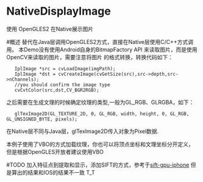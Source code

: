 # NativeDisplayImage
使用 OpenGLES2 在Native展示图片

#概述
替代在Java层调用OpenGLES2方式，直接在Native层使用C/C++方式调用。
本Demo没有使用Android自身的BitmapFactory API 来读取图片，而是使用OpenCV来读取的图片，需要注意将图片
的格式转换，转换代码如下：
```
   IplImage *src = cvLoadImage(imgPath);
   IplImage *dst = cvCreateImage(cvGetSize(src),src->depth,src->nChannels);
   //you should confirm the image type
   cvCvtColor(src,dst,CV_BGR2RGB);
```
之后需要在生成文理的时候确定纹理的类型,一般为GL_RGB、GLRGBA，如下：
 ```
    glTexImage2D(GL_TEXTURE_2D, 0, GL_RGB, width, height, 0, GL_RGB, GL_UNSIGNED_BYTE, pixels);
 ```
在Native层不同与Java层，glTexImage2D传入对象为Pixel数据.

本例子使用了VBO的方式加载纹理，你也可以将顶点坐标和文理坐标分开定义，但是根据OpenGLES开放者建议使用VBO

#TODO
加入特征点到提取和显示，添加SIFT的方式，参考于[sift-gpu-iphone][1]
但是算出的结果和IOS的结果不一致 T_T


  [1]: https://github.com/Moodstocks/sift-gpu-iphone
